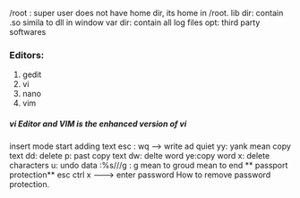 /root : super user does not have home dir, its home in /root.
lib dir: contain .so simila to dll in window
var dir: contain all log files
opt: third party softwares


### Editors:
1. gedit
2. vi
3. nano
4. vim

##### vi Editor and VIM is the enhanced version of vi
insert mode  start adding text
esc : wq --> write ad quiet
yy: yank mean copy text
dd: delete
p: past copy text
dw: delte word
ye:copy word
x: delete characters
u: undo data
:%s/<word wand to replace>/<word to replace>/g : g mean  to groud mean to end
** passport protection**
  esc ctrl x ---> enter password
  How to remove password protection.
  


